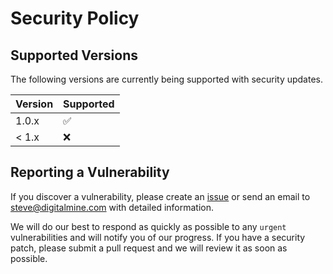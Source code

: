 # Security Policy

## Supported Versions

The following versions are currently being supported with security updates.

| Version | Supported          |
| ------- | ------------------ |
| 1.0.x   | :white_check_mark: |
| < 1.x   | :x:                |

## Reporting a Vulnerability

If you discover a vulnerability, please create an [issue](https://github.com/digitalminellc/mura-theme-mura-training/issues)
or send an email to <steve@digitalmine.com> with detailed information.

We will do our best to respond as quickly as possible to any `urgent` vulnerabilities and will notify you
of our progress. If you have a security patch, please submit a pull request and we will review it as
soon as possible.
